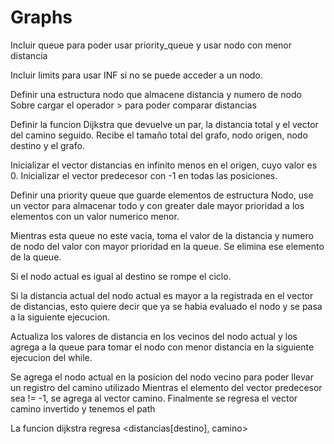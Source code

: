 # Graphs

Incluir queue para poder usar priority_queue y usar nodo con menor distancia

Incluir limits para usar INF si no se puede acceder a un nodo.

Definir una estructura nodo que almacene distancia y numero de nodo
Sobre cargar el operador > para poder comparar distancias

Definir la funcion Dijkstra que devuelve un par, la distancia total y el vector del camino seguido. Recibe el tamaño total del grafo, nodo origen, nodo destino y el grafo.

Inicializar el vector distancias en infinito menos en el origen, cuyo valor es 0.
Inicializar el vector predecesor con -1 en todas las posiciones.

Definir una priority queue que guarde elementos de estructura Nodo, use un vector para almacenar todo y con greater dale mayor prioridad a los elementos con un valor numerico menor.

Mientras esta queue no este vacia, toma el valor de la distancia y numero de nodo del valor con mayor prioridad en la queue.
Se elimina ese elemento de la queue.

Si el nodo actual es igual al destino se rompe el ciclo.

Si la distancia actual del nodo actual es mayor a la registrada en el vector de distancias, esto quiere decir que ya se habia evaluado el nodo y se pasa a la siguiente ejecucion.

Actualiza los valores de distancia en los vecinos del nodo actual y los agrega a la queue para tomar el nodo con menor distancia en la siguiente ejecucion del while.

Se agrega el nodo actual en la posicion del nodo vecino para poder llevar un registro del camino utilizado
Mientras el elemento del vector predecesor sea != -1, se agrega al vector camino. 
Finalmente se regresa el vector camino invertido y tenemos el path

La funcion dijkstra regresa <distancias[destino], camino>
